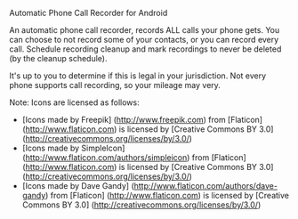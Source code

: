 Automatic Phone Call Recorder for Android

An automatic phone call recorder, records ALL calls your phone gets. You can choose to not record some of your contacts, or you can record every call. Schedule
recording cleanup and mark recordings to never be deleted (by the cleanup schedule).

It's up to you to determine if this is legal in your jurisdiction. Not every phone supports call recording, so your mileage may very.

Note: Icons are licensed as follows:
* [Icons made by Freepik] (http://www.freepik.com) from [Flaticon] (http://www.flaticon.com) is licensed by [Creative Commons BY 3.0] (http://creativecommons.org/licenses/by/3.0/)
* [Icons made by SimpleIcon] (http://www.flaticon.com/authors/simpleicon) from [Flaticon] (http://www.flaticon.com) is licensed by [Creative Commons BY 3.0] (http://creativecommons.org/licenses/by/3.0/)
* [Icons made by Dave Gandy] (http://www.flaticon.com/authors/dave-gandy) from [Flaticon] (http://www.flaticon.com) is licensed by [Creative Commons BY 3.0] (http://creativecommons.org/licenses/by/3.0/)
